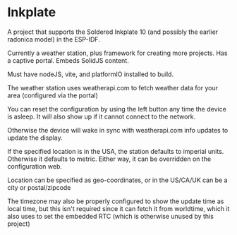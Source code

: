# Inkplate

A project that supports the Soldered Inkplate 10 (and possibly the earlier radonica model) in the ESP-IDF.

Currently a weather station, plus framework for creating more projects. Has a captive portal. Embeds SolidJS content.

Must have nodeJS, vite, and platformIO installed to build.

The weather station uses weatherapi.com to fetch weather data for your area (configured via the portal)

You can reset the configuration by using the left button any time the device is asleep. It will also show up if it cannot connect to the network.

Otherwise the device will wake in sync with weatherapi.com info updates to update the display.

If the specified location is in the USA, the station defaults to imperial units. Otherwise it defaults to metric. Either way, it can be overridden on the configuration web.

Location can be specified as geo-coordinates, or in the US/CA/UK can be a city or postal/zipcode

The timezone may also be properly configured to show the update time as local time, but this isn't required since it can fetch it from worldtime, which it also uses to set the embedded RTC (which is otherwise unused by this project)

